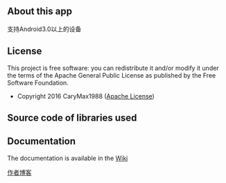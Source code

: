 <h2><a id="user-content-about-this-app" class="anchor" href="#about-this-app" aria-hidden="true"><span class="octicon octicon-link"></span></a>About this app</h2>
<p>支持Android3.0以上的设备</p>
<h2><a id="user-content-license" class="anchor" href="#license" aria-hidden="true"><span class="octicon octicon-link"></span></a>License</h2>
<p>This project is free software: you can redistribute it and/or modify it under the terms of the Apache General Public License as published by the Free Software Foundation.</p>
<ul>
<li>Copyright 2016 CaryMax1988 (<a href="https://github.com/Carymax1988/SemicircleMenu/blob/master/LICENSE">Apache License</a>)</li>
</ul>
<h2><a id="user-content-source-code-of-libraries-used" class="anchor" href="#source-code-of-libraries-used" aria-hidden="true"><span class="octicon octicon-link"></span></a>Source code of libraries used</h2>
<h2><a id="user-content-documentation" class="anchor" href="#documentation" aria-hidden="true"><span class="octicon octicon-link"></span></a>Documentation</h2>
<p>The documentation is available in the <a href="https://github.com/Carymax1988/SemicircleMenu/wiki">Wiki</a></p>
<p><a href="http://liujiaqi.imblog.in">作者博客</a></p>
